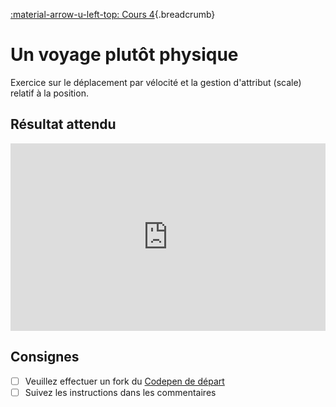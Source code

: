 [:material-arrow-u-left-top: Cours 4](../cours04.md){.breadcrumb}

# Un voyage plutôt physique

Exercice sur le déplacement par vélocité et la gestion d'attribut (scale) relatif à la position.

## Résultat attendu

<iframe class="aspect-2-1" height="300" style="width: 100%;" scrolling="no" title="Phaser - Déplacement WASD+Physique PUBLIC" src="https://codepen.io/tim-momo/embed/OJeeVxP/e0d7207c2cd8a03a5a34647906c74651?default-tab=&theme-id=50173" frameborder="no" loading="lazy" allowtransparency="true" allowfullscreen="true">
  See the Pen <a href="https://codepen.io/tim-momo/pen/OJeeVxP/e0d7207c2cd8a03a5a34647906c74651">
  Phaser - Déplacement WASD+Physique PUBLIC</a> by TIM Montmorency (<a href="https://codepen.io/tim-momo">@tim-momo</a>)
  on <a href="https://codepen.io">CodePen</a>.
</iframe>

## Consignes

- [ ] Veuillez effectuer un fork du [Codepen de départ](https://codepen.io/tim-momo/pen/WNqqvGr)
- [ ] Suivez les instructions dans les commentaires
